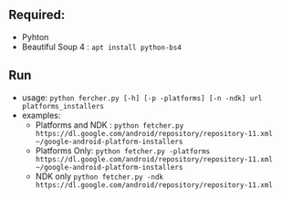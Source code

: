 ## Required:
* Pyhton
* Beautiful Soup 4 : `apt install python-bs4`

## Run
* usage: `python fercher.py [-h] [-p -platforms] [-n -ndk] url platforms_installers`
* examples: 
  * Platforms and NDK : `python fetcher.py https://dl.google.com/android/repository/repository-11.xml ~/google-android-platform-installers`
  * Platforms Only: `python fetcher.py -platforms https://dl.google.com/android/repository/repository-11.xml ~/google-android-platform-installers`
  * NDK only `python fetcher.py -ndk https://dl.google.com/android/repository/repository-11.xml`
